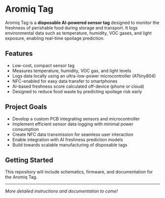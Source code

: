 # Aromiq Tag

Aromiq Tag is a **disposable AI-powered sensor tag** designed to monitor the freshness of perishable food during storage and transport. It logs environmental data such as temperature, humidity, VOC gases, and light exposure, enabling real-time spoilage prediction.

## Features

- Low-cost, compact sensor tag
- Measures temperature, humidity, VOC gas, and light levels
- Logs data locally using an ultra-low-power microcontroller (ATtiny804)
- NFC-enabled for easy data transfer to smartphones
- AI-based freshness score calculated off-device (phone or cloud)
- Designed to reduce food waste by predicting spoilage risk early

## Project Goals

- Develop a custom PCB integrating sensors and microcontroller
- Implement efficient sensor data logging with minimal power consumption
- Create NFC data transmission for seamless user interaction
- Enable integration with AI freshness prediction models
- Build towards scalable manufacturing of disposable tags

## Getting Started

This repository will include schematics, firmware, and documentation for the Aromiq Tag.

---

*More detailed instructions and documentation to come!*


